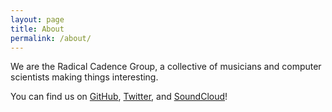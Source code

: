 ```yaml
---
layout: page
title: About
permalink: /about/
---
```


[GitHub]: https://github.com/RadicalCadence
[Twitter]: https://twitter.com/RadicalCadence
[SoundCloud]: https://soundcloud.com/radicalcadence

We are the Radical Cadence Group, a collective of musicians and computer scientists
making things interesting. 

You can find us on [GitHub][], [Twitter][], and [SoundCloud][]!

